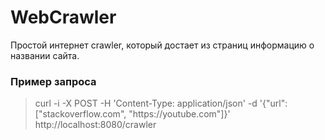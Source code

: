 # WebCrawler
Простой интернет crawler, который достает из страниц информацию о названии сайта. 


### Пример запроса
> curl -i -X POST -H 'Content-Type: application/json' -d '{"url": ["stackoverflow.com", "https<nolink>://youtube.com"]}' http<nolink>://localhost:8080/crawler
